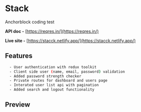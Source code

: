 
# Stack

Anchorblock coding test

**API doc -** [https://reqres.in/](https://reqres.in/)

**Live site -** [https://stacck.netlify.app/](https://stacck.netlify.app/)



## Features

```bash
  - User authentication with redux toolkit
  - Client side user (name, email, password) validation
  - Added password strength checker
  - Private routes for dashboard and users page
  - Interated user list api with pagination
  - Added search and logout functionality
```


## Preview




